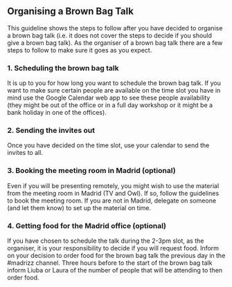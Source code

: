 ## Organising a Brown Bag Talk 
This guideline shows the steps to follow after you have decided to organise a brown bag talk (i.e. it does not cover the steps to decide if you should give a brown bag talk).
As the organiser of a brown bag talk there are a few steps to follow to make sure it goes as you expect. 
### 1. Scheduling the brown bag talk
It is up to you for how long you want to schedule the brown bag talk. 
If you want to make sure certain people are available on the time slot you have in mind use the Google Calendar web app to see these people availability (they might be out of the office or in a full day workshop or it might be a bank holiday in one of the offices). 
### 2. Sending the invites out
Once you have decided on the time slot, use your calendar to send the invites to all. 
### 3. Booking the meeting room in Madrid (optional)
Even if you will be presenting remotely, you might wish to use the material from the meeting room in Madrid (TV and Owl). If so, follow the guidelines to book the meeting room.
If you are not in Madrid, delegate on someone (and let them know) to set up the material on time. 
### 4. Getting food for the Madrid office (optional)
If you have chosen to schedule the talk during the 2-3pm slot, as the organiser, it is your responsibility to decide if you will request food. Inform on your decision to order food for the brown bag talk the previous day in the #madrizz channel. Three hours before to the start of the brown bag talk inform Liuba or Laura of the number of people that will be attending to then order food. 
